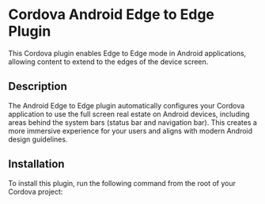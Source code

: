 # Cordova Android Edge to Edge Plugin

This Cordova plugin enables Edge to Edge mode in Android applications, allowing content to extend to the edges of the device screen.

## Description

The Android Edge to Edge plugin automatically configures your Cordova application to use the full screen real estate on Android devices, including areas behind the system bars (status bar and navigation bar). This creates a more immersive experience for your users and aligns with modern Android design guidelines.

## Installation

To install this plugin, run the following command from the root of your Cordova project:

